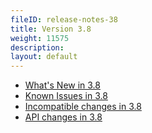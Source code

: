```yaml
---
fileID: release-notes-38
title: Version 3.8
weight: 11575
description: 
layout: default
---
```

- [What's New in 3.8](release-notes-new-features38)
- [Known Issues in 3.8](release-notes-known-issues38)
- [Incompatible changes in 3.8](release-notes-upgrading-changes38)
- [API changes in 3.8](release-notes-api-changes38)
